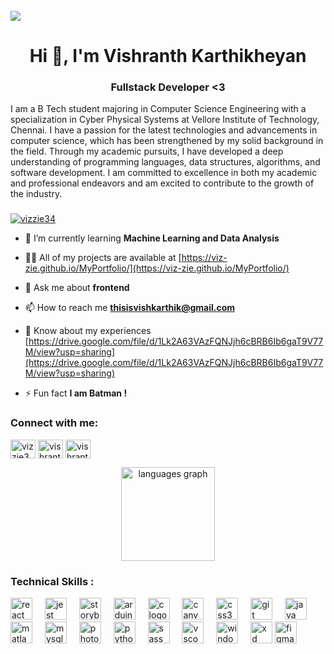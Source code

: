 <br clear="both">
<img align="center"  src="https://media.licdn.com/dms/image/D5616AQEnaD3ufkXeyA/profile-displaybackgroundimage-shrink_350_1400/0/1697298429353?e=1703116800&v=beta&t=dkR6DZcQkXr4-bsjd_mZ0C5f03xove1POf8ls3XrazA">
<h1 align="center">Hi 👋, I'm Vishranth Karthikheyan</h1>
<h3 align="center">Fullstack Developer <3</h3>

<p>I am a B Tech student majoring in Computer Science Engineering with a specialization in Cyber Physical Systems at Vellore Institute of Technology, Chennai. I have a passion for the latest technologies and advancements in computer science, which has been strengthened by my solid background in the field. Through my academic pursuits, I have developed a deep understanding of programming languages, data structures, algorithms, and software development. I am committed to excellence in both my academic and professional endeavors and am excited to contribute to the growth of the industry.</p>

###



<p align="left"> <a href="https://twitter.com/vizzie34" target="blank"><img src="https://img.shields.io/twitter/follow/vizzie34?logo=twitter&style=for-the-badge" alt="vizzie34" /></a> </p>

- 🌱 I’m currently learning **Machine Learning and Data Analysis**

- 👨‍💻 All of my projects are available at [https://viz-zie.github.io/MyPortfolio/](https://viz-zie.github.io/MyPortfolio/)

- 💬 Ask me about **frontend**

- 📫 How to reach me **thisisvishkarthik@gmail.com**

- 📄 Know about my experiences [https://drive.google.com/file/d/1Lk2A63VAzFQNJjh6cBRB6Ib6gaT9V77M/view?usp=sharing](https://drive.google.com/file/d/1Lk2A63VAzFQNJjh6cBRB6Ib6gaT9V77M/view?usp=sharing)

- ⚡ Fun fact **I am Batman !**

<h3 align="left">Connect with me:</h3>
<p align="left">
<a href="https://twitter.com/vizzie34" target="blank"><img align="center" src="https://raw.githubusercontent.com/rahuldkjain/github-profile-readme-generator/master/src/images/icons/Social/twitter.svg" alt="vizzie34" height="30" width="40" /></a>
<a href="https://linkedin.com/in/vishranth karthikheyan" target="blank"><img align="center" src="https://raw.githubusercontent.com/rahuldkjain/github-profile-readme-generator/master/src/images/icons/Social/linked-in-alt.svg" alt="vishranth karthikheyan" height="30" width="40" /></a>
<a href="https://instagram.com/vishranth__" target="blank"><img align="center" src="https://raw.githubusercontent.com/rahuldkjain/github-profile-readme-generator/master/src/images/icons/Social/instagram.svg" alt="vishranth__" height="30" width="40" /></a>
</p>

<div align="center">
  <!-- 
  <img src="https://github-readme-stats.vercel.app/api?username=viz-zie&hide_title=false&hide_rank=false&show_icons=true&include_all_commits=true&count_private=true&disable_animations=false&theme=dracula&locale=en&hide_border=false&order=1" height="150" alt="stats graph"  />
  -->
    <img src="https://github-readme-stats.vercel.app/api/top-langs?username=viz-zie&locale=en&hide_title=false&layout=compact&card_width=320&langs_count=5&theme=dracula&hide_border=false&order=2" height="150" alt="languages graph"  />
</div>

###

<h3>Technical Skills : </h3>
<div align="left">
  <img src="https://cdn.jsdelivr.net/gh/devicons/devicon/icons/react/react-original.svg" height="35" alt="react logo"  />
  <img width="12" />
  <img src="https://cdn.jsdelivr.net/gh/devicons/devicon/icons/jest/jest-plain.svg" height="35" alt="jest logo"  />
  <img width="12" />
  <img src="https://cdn.jsdelivr.net/gh/devicons/devicon/icons/storybook/storybook-original.svg" height="35" alt="storybook logo"  />
  <img width="12" />
  <img src="https://cdn.jsdelivr.net/gh/devicons/devicon/icons/arduino/arduino-original.svg" height="35" alt="arduino logo"  />
  <img width="12" />
  <img src="https://cdn.jsdelivr.net/gh/devicons/devicon/icons/c/c-original.svg" height="35" alt="c logo"  />
  <img width="12" />
  <img src="https://cdn.jsdelivr.net/gh/devicons/devicon/icons/canva/canva-original.svg" height="35" alt="canva logo"  />
  <img width="12" />
  <img src="https://cdn.jsdelivr.net/gh/devicons/devicon/icons/css3/css3-original.svg" height="35" alt="css3 logo"  />
  <img width="12" />
  <img src="https://cdn.jsdelivr.net/gh/devicons/devicon/icons/git/git-original.svg" height="35" alt="git logo"  />
  <img width="12" />
  <img src="https://cdn.jsdelivr.net/gh/devicons/devicon/icons/java/java-original.svg" height="35" alt="java logo"  />
  <img width="12" />
  <img src="https://cdn.jsdelivr.net/gh/devicons/devicon/icons/matlab/matlab-original.svg" height="35" alt="matlab logo"  />
  <img width="12" />
  <img src="https://cdn.jsdelivr.net/gh/devicons/devicon/icons/mysql/mysql-original.svg" height="35" alt="mysql logo"  />
  <img width="12" />
  <img src="https://cdn.jsdelivr.net/gh/devicons/devicon/icons/photoshop/photoshop-plain.svg" height="35" alt="photoshop logo"  />
  <img width="12" />
  <img src="https://cdn.jsdelivr.net/gh/devicons/devicon/icons/python/python-original.svg" height="35" alt="python logo"  />
  <img width="12" />
  <img src="https://cdn.jsdelivr.net/gh/devicons/devicon/icons/sass/sass-original.svg" height="35" alt="sass logo"  />
  <img width="12" />
  <img src="https://cdn.jsdelivr.net/gh/devicons/devicon/icons/vscode/vscode-original.svg" height="35" alt="vscode logo"  />
  <img width="12" />
  <img src="https://cdn.jsdelivr.net/gh/devicons/devicon/icons/windows8/windows8-original.svg" height="35" alt="windows8 logo"  />
  <img width="12" />
  <img src="https://cdn.jsdelivr.net/gh/devicons/devicon/icons/xd/xd-plain.svg" height="35" alt="xd logo"  />
  <img src="https://cdn.jsdelivr.net/gh/devicons/devicon/icons/figma/figma-original.svg" height="35" alt="figma logo"  />
</div>

###



###



###
